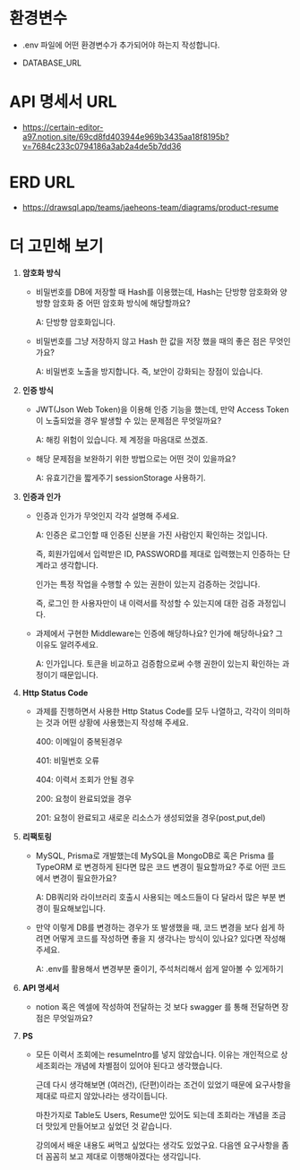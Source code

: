 # 환경변수
- .env 파일에 어떤 환경변수가 추가되어야 하는지 작성합니다.

- DATABASE_URL

# API 명세서 URL
- https://certain-editor-a97.notion.site/69cd8fd403944e969b3435aa18f8195b?v=7684c233c0794186a3ab2a4de5b7dd36

# ERD URL
- https://drawsql.app/teams/jaeheons-team/diagrams/product-resume

# 더 고민해 보기
1. **암호화 방식**
    - 비밀번호를 DB에 저장할 때 Hash를 이용했는데, Hash는 단방향 암호화와 양방향 암호화 중 어떤 암호화 방식에 해당할까요?
    
      A: 단방향 암호화입니다.
    - 비밀번호를 그냥 저장하지 않고 Hash 한 값을 저장 했을 때의 좋은 점은 무엇인가요?
    
      A: 비밀번호 노출을 방지합니다. 즉, 보안이 강화되는 장점이 있습니다.

2. **인증 방식**
    - JWT(Json Web Token)을 이용해 인증 기능을 했는데, 만약 Access Token이 노출되었을 경우 발생할 수 있는 문제점은 무엇일까요?
    
      A: 해킹 위험이 있습니다. 제 계정을 마음대로 쓰겠죠.
    - 해당 문제점을 보완하기 위한 방법으로는 어떤 것이 있을까요?
    
      A: 유효기간을 짧게주기 sessionStorage 사용하기.

3. **인증과 인가**
    - 인증과 인가가 무엇인지 각각 설명해 주세요.
    
      A: 인증은 로그인할 때 인증된 신분을 가진 사람인지 확인하는 것입니다.
    
      즉, 회원가입에서 입력받은 ID, PASSWORD를 제대로 입력했는지 인증하는 단계라고 생각합니다.
    
      인가는 특정 작업을 수행할 수 있는 권한이 있는지 검증하는 것입니다.
    
      즉, 로그인 한 사용자만이 내 이력서를 작성할 수 있는지에 대한 검증 과정입니다.

    - 과제에서 구현한 Middleware는 인증에 해당하나요? 인가에 해당하나요? 그 이유도 알려주세요.
    
      A: 인가입니다. 토큰을 비교하고 검증함으로써 수행 권한이 있는지 확인하는 과정이기 때문입니다.

4. **Http Status Code**
    - 과제를 진행하면서 사용한 Http Status Code를 모두 나열하고, 각각이 의미하는 것과 어떤 상황에 사용했는지 작성해 주세요.
    
      400: 이메일이 중복된경우  
    
      401: 비밀번호 오류  
    
      404: 이력서 조회가 안될 경우
    
      200: 요청이 완료되었을 경우  
    
      201: 요청이 완료되고 새로운 리소스가 생성되었을 경우(post,put,del)

5. **리팩토링**
    - MySQL, Prisma로 개발했는데 MySQL을 MongoDB로 혹은 Prisma 를 TypeORM 로 변경하게 된다면 많은 코드 변경이 필요할까요? 주로 어떤 코드에서 변경이 필요한가요?
    
      A: DB쿼리와 라이브러리 호출시 사용되는 메소드들이 다 달라서 많은 부분 변경이 필요해보입니다.
    
    - 만약 이렇게 DB를 변경하는 경우가 또 발생했을 때, 코드 변경을 보다 쉽게 하려면 어떻게 코드를 작성하면 좋을 지 생각나는 방식이 있나요? 있다면 작성해 주세요.
    
      A: .env를 활용해서 변경부분 줄이기, 주석처리해서 쉽게 알아볼 수 있게하기


6. **API 명세서**
    - notion 혹은 엑셀에 작성하여 전달하는 것 보다 swagger 를 통해 전달하면 장점은 무엇일까요?

7. **PS**
    - 모든 이력서 조회에는 resumeIntro를 넣지 않았습니다. 이유는 개인적으로 상세조회라는 개념에 차별점이 있어야 된다고 생각했습니다.

      근데 다시 생각해보면 (여러건), (단편)이라는 조건이 있었기 때문에 요구사항을 제대로 따르지 않았나라는 생각이듭니다.

      마찬가지로 Table도 Users, Resume만 있어도 되는데 조회라는 개념을 조금 더 맛있게 만들어보고 싶었던 것 같습니다.

      강의에서 배운 내용도 써먹고 싶었다는 생각도 있었구요. 다음엔 요구사항을 좀 더 꼼꼼히 보고 제대로 이행해야겠다는 생각입니다.

